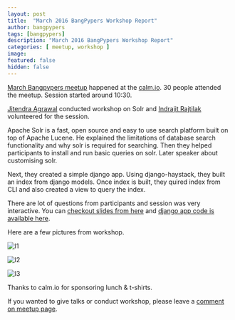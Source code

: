 ```yaml
---
layout: post
title:  "March 2016 BangPypers Workshop Report"
author: bangpypers
tags: [bangpypers]
description: "March 2016 BangPypers Workshop Report"
categories: [ meetup, workshop ]
image:
featured: false
hidden: false
---
```


[March Bangpypers meetup](http://www.meetup.com/BangPypers/events/225109027/) happened at the [calm.io](http://calm.io). 30 people attended the meetup. Session started around 10:30.

[Jitendra Agrawal](https://twitter.com/jiten) conducted workshop on Solr and [Indrajit Rajtilak](https://twitter.com/rtindru) volunteered for the session.

Apache Solr is a fast, open source and easy to use search platform built on top of Apache Lucene. He explained the limitations of database search functionality and why solr is required for searching. Then they helped participants to install and run basic queries on solr. Later speaker about customising solr.

Next, they created a simple django app. Using django-haystack, they built an index from django models. Once index is built, they quired index from CLI and also created a view to query the index.

There are lot of questions from participants and session was very interactive. You can [checkout slides from here](https://docs.google.com/document/d/1XYsnJJDSiHNCFVe8KLCXpGbGegTZ_QBQnGE_5mky4W0/edit) and [django app code is available here](https://github.com/jitendraag/books/).

Here are a few pictures from workshop.

![I1](http://photos2.meetupstatic.com/photos/event/6/c/e/0/highres_447987872.jpeg)

![I2](http://photos3.meetupstatic.com/photos/event/6/c/6/2/highres_447987746.jpeg)

![I3](http://photos4.meetupstatic.com/photos/event/6/c/e/1/highres_447987873.jpeg)

Thanks to calm.io for sponsoring lunch & t-shirts.

If you wanted to give talks or conduct workshop, please leave a [comment on meetup page](http://www.meetup.com/BangPypers/).
